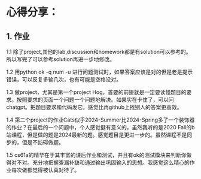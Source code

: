 # 心得分享：  

## 1. 作业  

1.1 除了project,其他的lab,discussion和homework都是有solution可以参考的。所以写完了可以参考solution再进一步地修改。  

1.2 用python ok -q num -u 进行问题测试时，如果答案应该是对的但是老是提示错误，可以反复多输几次，也有可能是空格没对。  

1.3 做project，尤其是第一个project Hog，首要的前提就是一定要读懂题目的要求。按照要求的页面一个问题一个问题地解决。如果实在卡住了，可以问chatgpt。把题目要求和代码发它。感觉比再github上找别人的答案更高效。  

1.4 第二个project的作业Cats似乎2024-Summer比2024-Spring多了一个装饰器的作业？在最后的一个问题中，个人感觉挺有意义的，虽然我听的是2020 Fall的b站课程，但是做的题是2024最新的题。感觉题目是更进一步的。虽然课程不是同步的，但是不妨碍做题。  

1.5 cs61a的精华在于其丰富的课后作业和测试，并且有ok的测试模块来判断你做得对不对。充分地把握查漏补缺和通过输出巩固输入的思想。我感觉这么精心的作业每次做都觉得被认真对待了。  

